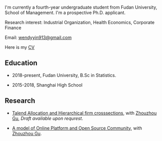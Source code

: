 I'm currently a fourth-year undergraduate student from Fudan University, School of Management. I'm a prospective Ph.D. applicant.

Research interest: Industrial Organization, Health Economics, Corporate Finance 
  
Email: <wendyyin913@gmail.com>

Here is my [CV](/Wenyi_CV.pdf)


## Education

+ 2018-present, Fudan University, B.Sc in Statistics.

+ 2015-2018, Shanghai High School


## Research
  
+ [Talend Allocation and Hierarchical firm crosssections](), with [Zhouzhou Gu](https://oahinih.github.io/homepage/), _Draft available upon requrest_. 

+ [A model of Online Platform and Open Source Community](), with [Zhouzhou Gu](https://oahinih.github.io/homepage/).


